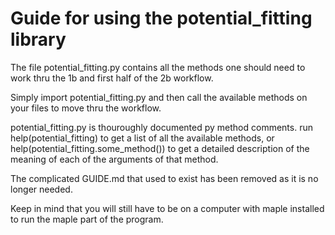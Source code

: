 # Guide for using the potential_fitting library

The file potential_fitting.py contains all the methods one should need to work thru the 1b and first half of the 2b workflow.

Simply import potential_fitting.py and then call the available methods on your files to move thru the workflow.

potential_fitting.py is thouroughly documented py method comments. run help(potential_fitting) to get a list of all the available methods, or help(potential_fitting.some_method()) to get a detailed description of the meaning of each of the arguments of that method.

The complicated GUIDE.md that used to exist has been removed as it is no longer needed.

Keep in mind that you will still have to be on a computer with maple installed to run the maple part of the program.
